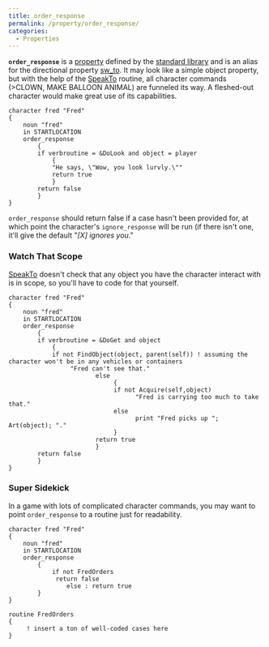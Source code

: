 ```yaml
---
title: order_response
permalink: /property/order_response/
categories: 
  - Properties
---
```


**`order_response`** is a [property](property) defined by the
[standard library](standard_library) and is an alias for the
directional property [sw_to](sw_to). It may look like a
simple object property, but with the help of the
[SpeakTo](SpeakTo) routine, all character commands
(&gt;CLOWN, MAKE BALLOON ANIMAL) are funneled its way. A fleshed-out
character would make great use of its capabilities.

    character fred "Fred"
    {
        noun "fred"
        in STARTLOCATION
        order_response
            {
            if verbroutine = &DoLook and object = player
                {
                "He says, \"Wow, you look lurvly.\""
                return true
                }
            return false
            }
    }

`order_response` should return false if a case hasn't been provided for,
at which point the character's `ignore_response` will be run (if there
isn't one, it'll give the default "*\[X\] ignores you*."

### Watch That Scope

[SpeakTo](SpeakTo) doesn't check that any object you have the
character interact with is in scope, so you'll have to code for that
yourself.

    character fred "Fred"
    {
        noun "fred"
        in STARTLOCATION
        order_response
            {
            if verbroutine = &DoGet and object
                {
                if not FindObject(object, parent(self)) ! assuming the character won't be in any vehicles or containers
                     "Fred can't see that."
                            else
                                 {
                                 if not Acquire(self,object)
                                       "Fred is carrying too much to take that."
                                 else
                                       print "Fred picks up "; Art(object); "."
                                 }
                            return true
                            }
            return false
            }
    }

### Super Sidekick

In a game with lots of complicated character commands, you may want to
point `order_response` to a routine just for readability.

    character fred "Fred"
    {
        noun "fred"
        in STARTLOCATION
        order_response
            {
                if not FredOrders
                 return false
                    else : return true
            }
    }

    routine FredOrders
    {
         ! insert a ton of well-coded cases here
    }
